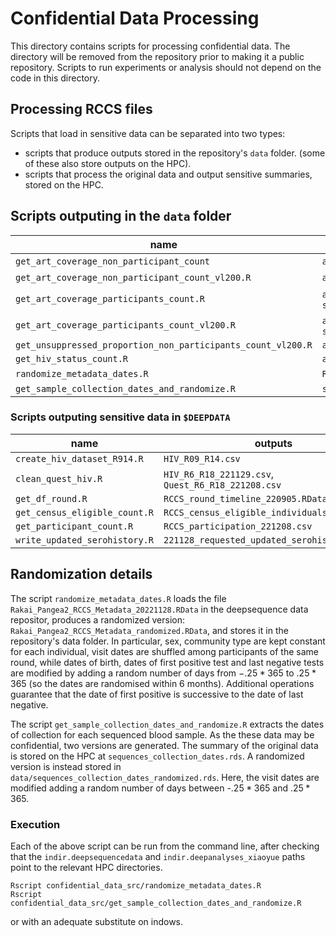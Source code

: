 # Confidential Data Processing

This directory contains scripts for processing confidential data.
The directory will be removed from the repository prior to making it a public repository.
Scripts to run experiments or analysis should not depend on the code in this directory.

## Processing RCCS files

Scripts that load in sensitive data can be separated into two types:
* scripts that produce outputs stored in the repository's `data` folder. (some of these also store outputs on the HPC).
* scripts that process the original data and output sensitive summaries, stored on the HPC.



## Scripts outputing in the `data` folder


| name                                                         | outputs in `data`                                            | outputs on HPC                          |
| ------------------------------------------------------------ | ------------------------------------------------------------ | --------------------------------------- |
| `get_art_coverage_non_participant_count`                     | `aggregated_newlyregistered_count_art_coverage.csv`          | NA                                      |
| `get_art_coverage_non_participant_count_vl200.R`             | `aggregated_newlyregistered_count_art_coverage_vl200.csv`    | NA                                      |
| `get_art_coverage_participants_count.R`                      | `aggregated_participants_count_art_coverage.csv`, `sensitivity_specificity_art.csv` | `table_sensitivity_specificity_art.rds` |
| `get_art_coverage_participants_count_vl200.R`                | `aggregated_participants_count_art_coverage_vl200.csv`, `sensitivity_specificity_art_vl200.csv` |                                         |
| `get_unsuppressed_proportion_non_participants_count_vl200.R  ` | `aggregated_newlyregistered_count_unsuppressed_vl200.csv`    |                                         |
| `get_hiv_status_count.R`                                     | `aggregated_count_hiv_positive.csv`                          |                                         |
| `randomize_metadata_dates.R`                                 | `Rakai_Pangea2_RCCS_Metadata_randomized.RData`               | NA                                      |
| `get_sample_collection_dates_and_randomize.R`                | `sequences_collection_dates_randomized.rds`                  | `sequences_collection_dates.rds`        |

### Scripts outputing sensitive data in `$DEEPDATA`

| name                          | outputs                                            |
| ----------------------------- | -------------------------------------------------- |
| `create_hiv_dataset_R914.R`   | `HIV_R09_R14.csv`                                  |
| `clean_quest_hiv.R`           | `HIV_R6_R18_221129.csv`, `Quest_R6_R18_221208.csv` |
| `get_df_round.R`              | `RCCS_round_timeline_220905.RData`                 |
| `get_census_eligible_count.R` | `RCCS_census_eligible_individuals_221116.csv`      |
| `get_participant_count.R`     | `RCCS_participation_221208.csv`                    |
| `write_updated_serohistory.R` | `221128_requested_updated_serohistory.csv`         |



## Randomization details

The script `randomize_metadata_dates.R` loads the file `Rakai_Pangea2_RCCS_Metadata_20221128.RData` in the deepsequence data repositor, produces a randomized version: `Rakai_Pangea2_RCCS_Metadata_randomized.RData`, and stores it in the repository's data folder.
In particular, sex, community type are kept constant for each individual, visit dates are shuffled among participants of the same round, while dates of birth, dates of first positive test and last negative tests are modified by adding a random number of days from $-.25*365$ to $.25*365$ (so the dates are randomised within 6 months). 
Additional operations guarantee that the date of first positive is successive to the date of last negative.

The script `get_sample_collection_dates_and_randomize.R` extracts the dates of collection for each sequenced blood sample. 
As the these data may be confidential, two versions are generated. The summary of the original data is stored on the HPC at `sequences_collection_dates.rds`. A randomized version is instead stored in `data/sequences_collection_dates_randomized.rds`. Here, the visit dates are modified adding a random number of days between -$.25*365$ and $.25*365$.

### Execution

Each of the above script can be run from the command line, after checking that the `indir.deepsequencedata` and `indir.deepanalyses_xiaoyue` paths point to the relevant HPC directories.
```{bash}
Rscript confidential_data_src/randomize_metadata_dates.R
Rscript confidential_data_src/get_sample_collection_dates_and_randomize.R
```
or with an adequate substitute on indows.
